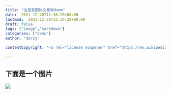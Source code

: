 ```yaml
---
title: "这是有图片文章得demo"
date:  2021-12-20T12:30:28+08:00
lastmod:  2021-12-20T12:30:28+08:00
draft: false
tags: ["image","markdown"]
categories: ["demo"]
author: "darcy"

contentCopyright: '<a rel="license noopener" href="https://en.wikipedia.org/wiki/Wikipedia:Text_of_Creative_Commons_Attribution-ShareAlike_3.0_Unported_License" target="_blank">Creative Commons Attribution-ShareAlike License</a>'

---
```


## 下面是一个图片

![](mk_img/2021-12-20-12-31-24.png)